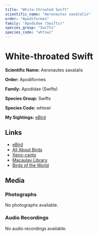 ```yaml
---
title: "White-throated Swift"
scientific_name: "Aeronautes saxatalis"
order: "Apodiformes"
family: "Apodidae (Swifts)"
species_group: "Swifts"
species_code: "whtswi"
---
```


# White-throated Swift

**Scientific Name:** Aeronautes saxatalis

**Order:** Apodiformes

**Family:** Apodidae (Swifts)

**Species Group:** Swifts

**Species Code:** whtswi

**My Sightings:** [eBird](https://ebird.org/lifelist?r=world&time=life&spp=whtswi)

## Links
* [eBird](https://ebird.org/species/whtswi) 
* [All About Birds](https://www.allaboutbirds.org/guide/whtswi) 
* [Xeno-canto](https://www.xeno-canto.org/species/whtswi) 
* [Macaulay Library](https://search.macaulaylibrary.org/catalog?taxonCode=whtswi&sort=rating_rank_desc)
* [Birds of the World](https://birdsoftheworld.org/bow/species/whtswi)

## Media
### Photographs
No photographs available.

### Audio Recordings
No audio recordings available.
